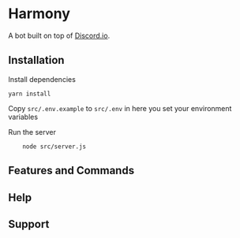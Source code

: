 # Harmony

A bot built on top of [Discord.io](https://github.com/izy521/discord.io).

## Installation
Install dependencies

```
yarn install
```

Copy `src/.env.example` to `src/.env` in here you set your environment variables

Run the server

```
    node src/server.js
```



## Features and Commands

## Help

## Support
